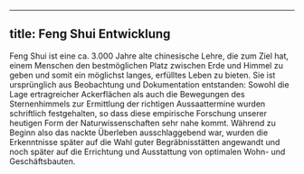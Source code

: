 
---
title: Feng Shui Entwicklung
---
Feng Shui ist eine ca. 3.000 Jahre alte chinesische Lehre, die zum Ziel hat, einem Menschen den bestmöglichen Platz zwischen Erde und Himmel zu geben und somit ein möglichst langes, erfülltes Leben zu bieten. Sie ist ursprünglich aus Beobachtung und Dokumentation entstanden: Sowohl die Lage ertragreicher Ackerflächen als auch die Bewegungen des Sternenhimmels zur Ermittlung der richtigen Aussaattermine wurden schriftlich festgehalten, so dass diese empirische Forschung unserer heutigen Form der Naturwissenschaften sehr nahe kommt. Während zu Beginn also das nackte Überleben ausschlaggebend war, wurden die Erkenntnisse später auf die Wahl guter Begräbnisstätten angewandt und noch später auf die Errichtung und Ausstattung von optimalen Wohn- und Geschäftsbauten.


